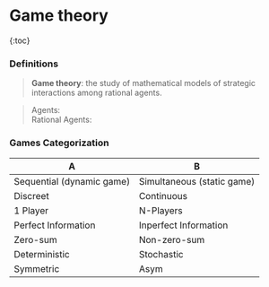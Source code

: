 # Game theory

{:toc}

### Definitions
> **Game theory**: the study of mathematical models of strategic interactions among rational agents.

> Agents:  
> Rational Agents: 

### Games Categorization

A | B
--- | ---
Sequential (dynamic game) | Simultaneous (static game)
Discreet | Continuous
1 Player | N-Players
Perfect Information | Inperfect Information
Zero-sum | Non-zero-sum
Deterministic | Stochastic
Symmetric | Asym

